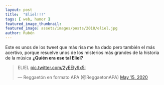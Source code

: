 ```yaml
---
layout: post
title:  "Eliel!!!"
tags: [ web, humor ]
featured_image_thumbnail:
featured_image: assets/images/posts/2018/eliel.jpg
author: Rubén
---
```


Este es unos de los tweet que más risa me ha dado pero también el más acertivo, porque resuelve unos de los misterios más grandes de la historia de la música **¿Quién era ese tal Eliel?**

<blockquote class="twitter-tweet"><p lang="es" dir="ltr">ELIEL <a href="https://t.co/2yEEIy9x5l">pic.twitter.com/2yEEIy9x5l</a></p>&mdash; Reggaetón en formato APA (@ReggaetonAPA) <a href="https://twitter.com/ReggaetonAPA/status/1261331409119186947?ref_src=twsrc%5Etfw">May 15, 2020</a></blockquote> <script async src="https://platform.twitter.com/widgets.js" charset="utf-8"></script>
